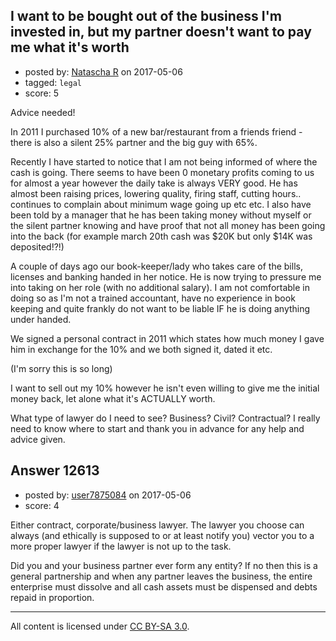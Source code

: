 ## I want to be bought out of the business I'm invested in, but my partner doesn't want to pay me what it's worth

- posted by: [Natascha R](https://stackexchange.com/users/10839903/natascha-r) on 2017-05-06
- tagged: `legal`
- score: 5

Advice needed!

In 2011 I purchased 10% of a new bar/restaurant from a friends friend - there is also a silent 25% partner and the big guy with 65%. 

Recently I have started to notice that I am not being informed of where the cash is going. There seems to have been 0 monetary profits coming to us for almost a year however the daily take is always VERY good. He has almost been raising prices, lowering quality, firing staff, cutting hours.. continues to complain about minimum wage going up etc etc. I also have been told by a manager that he has been taking money without myself or the silent partner knowing and have proof that not all money has been going into the back (for example march 20th cash was $20K but only $14K was deposited!?!)

A couple of days ago our book-keeper/lady who takes care of the bills, licenses and banking handed in her notice. He is now trying to pressure me into taking on her role (with no additional salary). I am not comfortable in doing so as I'm not a trained accountant, have no experience in book keeping and quite frankly do not want to be liable IF he is doing anything under handed. 

We signed a personal contract in 2011 which states how much money I gave him in exchange for the 10% and we both signed it, dated it etc. 

(I'm sorry this is so long)

I want to sell out my 10% however he isn't even willing to give me the initial money back, let alone what it's ACTUALLY worth. 

What type of lawyer do I need to see? Business? Civil? Contractual? I really need to know where to start and thank you in advance for any help and advice given. 



## Answer 12613

- posted by: [user7875084](https://stackexchange.com/users/10699063/user7875084) on 2017-05-06
- score: 4

Either contract, corporate/business lawyer. The lawyer you choose can always (and ethically is supposed to or at least notify you) vector you to a more proper lawyer if the lawyer is not up to the task.

Did you and your business partner ever form any entity? If no then this is a general partnership and when any partner leaves the business, the entire enterprise must dissolve and all cash assets must be dispensed and debts repaid in proportion. 



---

All content is licensed under [CC BY-SA 3.0](https://creativecommons.org/licenses/by-sa/3.0/).

